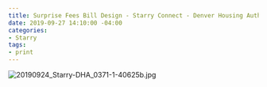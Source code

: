```yaml
---
title: Surprise Fees Bill Design - Starry Connect - Denver Housing Authority
date: 2019-09-27 14:10:00 -04:00
categories:
- Starry
tags:
- print
---
```


![20190924_Starry-DHA_0371-1-40625b.jpg](/uploads/20190924_Starry-DHA_0371-1-40625b.jpg)